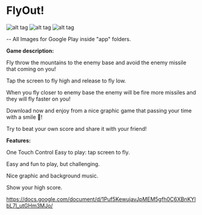 # FlyOut!
![alt tag](https://github.com/GalAmitai/FlyOut-Android-Game/blob/master/app/GameImg.jpeg)
![alt tag](https://github.com/GalAmitai/FlyOut-Android-Game/blob/master/app/MainScreen.jpeg)
![alt tag](https://github.com/GalAmitai/FlyOut-Android-Game/blob/master/app/Gameplay.jpeg)

-- All Images for Google Play inside "app" folders.

**Game description:**

Fly throw the mountains to the enemy base and avoid the enemy missile that coming on you!

Tap the screen to fly high and release to fly low.

When you fly closer to enemy base the enemy will be fire more missiles and they will fly faster on you!

Download now and enjoy from a nice graphic game that passing your time with a smile !

Try to beat your own score and share it with your friend!


**Features:**

One Touch Control Easy to play: tap screen to fly.

Easy and fun to play, but challenging.

Nice graphic and background music.

Show your high score.

https://docs.google.com/document/d/1Puf5KewujavJpMEM5gfh0C6XBnKYlbL7l_utGHm3MJo/



